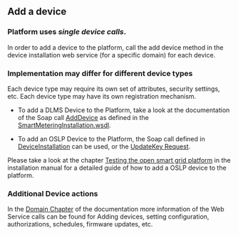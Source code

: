 ## Add a device

### Platform uses _single device calls_.
In order to add a device to the platform, call the add device method in the device installation web service (for a specific domain) for each device.

### Implementation may differ for different device types
Each device type may require its own set of attributes, security settings, etc.
Each device type may have its own registration mechanism.

- To add a DLMS Device to the Platform, take a look at the documentation of the Soap call [AddDevice](../Domains/Smartmetering/smartmeteringwebservices/AddDevice.md) as defined in the [SmartMeteringInstallation.wsdl](https://github.com/OSGP/Shared/blob/development/osgp-ws-smartmetering/src/main/resources/SmartMeteringInstallation.wsdl).

- To add an OSLP Device to the Platform, the Soap call defined in [DeviceInstallation](https://github.com/OSGP/Platform/blob/development/osgp-adapter-ws-core/src/main/webapp/WEB-INF/wsdl/common/DeviceInstallation.wsdl) can be used, or the [UpdateKey Request](https://github.com/OSGP/Platform/blob/development/osgp-adapter-ws-admin/src/main/webapp/WEB-INF/wsdl/admin/DeviceManagement.wsdl).

Please take a look at the chapter [Testing the open smart grid platform](./Installation/testOSGP.md) in the installation manual for a detailed guide of how to add a OSLP device to the platform.

### Additional Device actions
In the [Domain Chapter](../Domains/README.md) of the documentation more information of the Web Service calls can be found for Adding devices, setting configuration, authorizations, schedules, firmware updates, etc.